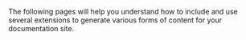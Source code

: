 The following pages will help you understand how to include and use several extensions to generate various forms of
content for your documentation site.